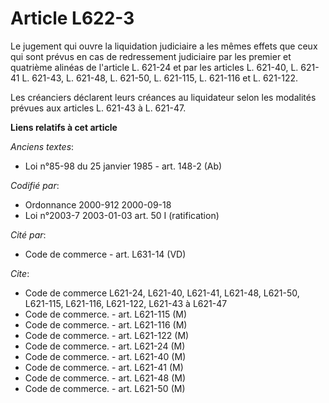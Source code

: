 # Article L622-3

Le jugement qui ouvre la liquidation judiciaire a les mêmes effets que ceux qui sont prévus en cas de redressement judiciaire
par les premier et quatrième alinéas de l'article L. 621-24 et par les articles L. 621-40, L. 621-41 L. 621-43, L. 621-48, L.
621-50, L. 621-115, L. 621-116 et L. 621-122.

Les créanciers déclarent leurs créances au liquidateur selon les modalités prévues aux articles L. 621-43 à L. 621-47.

**Liens relatifs à cet article**

_Anciens textes_:

  - Loi n°85-98 du 25 janvier 1985 - art. 148-2 (Ab)

_Codifié par_:

  - Ordonnance 2000-912 2000-09-18
  - Loi n°2003-7 2003-01-03 art. 50 I (ratification)

_Cité par_:

  - Code de commerce - art. L631-14 (VD)

_Cite_:

  - Code de commerce L621-24, L621-40, L621-41, L621-48, L621-50, L621-115, L621-116, L621-122, L621-43 à L621-47
  - Code de commerce. - art. L621-115 (M)
  - Code de commerce. - art. L621-116 (M)
  - Code de commerce. - art. L621-122 (M)
  - Code de commerce. - art. L621-24 (M)
  - Code de commerce. - art. L621-40 (M)
  - Code de commerce. - art. L621-41 (M)
  - Code de commerce. - art. L621-48 (M)
  - Code de commerce. - art. L621-50 (M)
